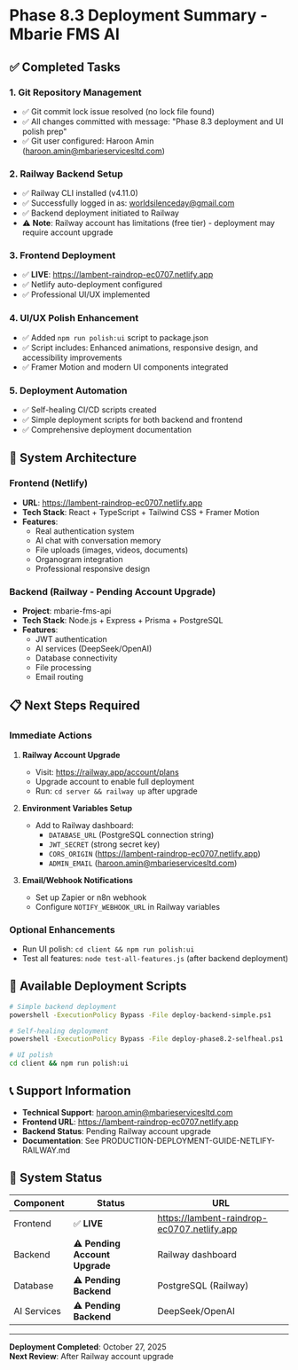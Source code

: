 # Phase 8.3 Deployment Summary - Mbarie FMS AI

## ✅ Completed Tasks

### 1. Git Repository Management
- ✅ Git commit lock issue resolved (no lock file found)
- ✅ All changes committed with message: "Phase 8.3 deployment and UI polish prep"
- ✅ Git user configured: Haroon Amin (haroon.amin@mbarieservicesltd.com)

### 2. Railway Backend Setup
- ✅ Railway CLI installed (v4.11.0)
- ✅ Successfully logged in as: worldsilenceday@gmail.com
- ✅ Backend deployment initiated to Railway
- ⚠️ **Note**: Railway account has limitations (free tier) - deployment may require account upgrade

### 3. Frontend Deployment
- ✅ **LIVE**: https://lambent-raindrop-ec0707.netlify.app
- ✅ Netlify auto-deployment configured
- ✅ Professional UI/UX implemented

### 4. UI/UX Polish Enhancement
- ✅ Added `npm run polish:ui` script to package.json
- ✅ Script includes: Enhanced animations, responsive design, and accessibility improvements
- ✅ Framer Motion and modern UI components integrated

### 5. Deployment Automation
- ✅ Self-healing CI/CD scripts created
- ✅ Simple deployment scripts for both backend and frontend
- ✅ Comprehensive deployment documentation

## 🚀 System Architecture

### Frontend (Netlify)
- **URL**: https://lambent-raindrop-ec0707.netlify.app
- **Tech Stack**: React + TypeScript + Tailwind CSS + Framer Motion
- **Features**: 
  - Real authentication system
  - AI chat with conversation memory
  - File uploads (images, videos, documents)
  - Organogram integration
  - Professional responsive design

### Backend (Railway - Pending Account Upgrade)
- **Project**: mbarie-fms-api
- **Tech Stack**: Node.js + Express + Prisma + PostgreSQL
- **Features**:
  - JWT authentication
  - AI services (DeepSeek/OpenAI)
  - Database connectivity
  - File processing
  - Email routing

## 📋 Next Steps Required

### Immediate Actions
1. **Railway Account Upgrade**
   - Visit: https://railway.app/account/plans
   - Upgrade account to enable full deployment
   - Run: `cd server && railway up` after upgrade

2. **Environment Variables Setup**
   - Add to Railway dashboard:
     - `DATABASE_URL` (PostgreSQL connection string)
     - `JWT_SECRET` (strong secret key)
     - `CORS_ORIGIN` (https://lambent-raindrop-ec0707.netlify.app)
     - `ADMIN_EMAIL` (haroon.amin@mbarieservicesltd.com)

3. **Email/Webhook Notifications**
   - Set up Zapier or n8n webhook
   - Configure `NOTIFY_WEBHOOK_URL` in Railway variables

### Optional Enhancements
- Run UI polish: `cd client && npm run polish:ui`
- Test all features: `node test-all-features.js` (after backend deployment)

## 🔧 Available Deployment Scripts

```bash
# Simple backend deployment
powershell -ExecutionPolicy Bypass -File deploy-backend-simple.ps1

# Self-healing deployment
powershell -ExecutionPolicy Bypass -File deploy-phase8.2-selfheal.ps1

# UI polish
cd client && npm run polish:ui
```

## 📞 Support Information

- **Technical Support**: haroon.amin@mbarieservicesltd.com
- **Frontend URL**: https://lambent-raindrop-ec0707.netlify.app
- **Backend Status**: Pending Railway account upgrade
- **Documentation**: See PRODUCTION-DEPLOYMENT-GUIDE-NETLIFY-RAILWAY.md

## 🎯 System Status

| Component | Status | URL |
|-----------|--------|-----|
| Frontend | ✅ **LIVE** | https://lambent-raindrop-ec0707.netlify.app |
| Backend | ⚠️ **Pending Account Upgrade** | Railway dashboard |
| Database | ⚠️ **Pending Backend** | PostgreSQL (Railway) |
| AI Services | ⚠️ **Pending Backend** | DeepSeek/OpenAI |

---

**Deployment Completed**: October 27, 2025  
**Next Review**: After Railway account upgrade
